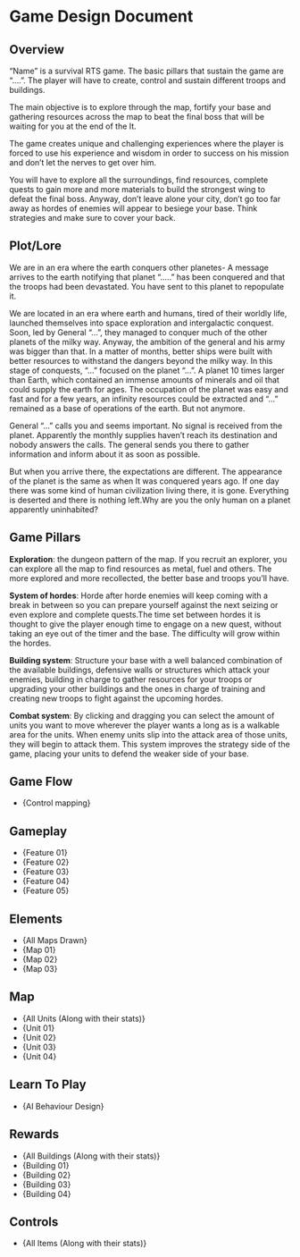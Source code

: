 # Game Design Document
## Overview
“Name” is a survival RTS game. The basic pillars that sustain the game are “....”. The player will have to create, control and sustain different troops and buildings. 

The main objective is to explore through the map, fortify your base and gathering resources across the map to beat the final boss that will be waiting for you at the end of the It.

The game creates unique and challenging experiences where the player is forced to use his experience and wisdom in order to success on his mission and don’t let the nerves to get over him.

You will have to explore all the surroundings, find resources, complete quests to gain more and more materials to build the strongest wing to defeat the final boss. Anyway, don’t leave alone your city, don’t go too far away as hordes of enemies will appear to besiege your base. Think strategies and make sure to cover your back. 


## Plot/Lore
We are in an era where the earth conquers other planetes- A message arrives to the earth notifying that planet “.....” has been conquered and that the troops had been devastated. You have sent to this planet to repopulate it. 

We are located in an era where earth and humans, tired of their worldly life, launched themselves into space exploration and intergalactic conquest. Soon, led by General “...”, they managed to conquer much of the other planets of the milky way. 
Anyway, the ambition of the general and his army was bigger than that. In a matter of months, better ships were built with better resources to withstand the dangers beyond the milky way. 
In this stage of conquests, “...” focused on the planet “...”. A planet 10 times larger than Earth, which contained an immense amounts of minerals and oil that could supply the earth for ages. The occupation of the planet was easy and fast and for a few years, an infinity resources could be extracted and “...” remained as a base of operations of the earth. But not anymore.


General “...” calls you and seems important. No signal is received from the planet. Apparently the monthly supplies haven’t reach its destination and nobody answers the calls. The general sends you there to gather information and inform about it as soon as possible. 

But when you arrive there, the expectations are different. The appearance of the planet is the same as when It was conquered years ago. 
If one day there was some kind of human civilization living there, it is gone. Everything is deserted and there is nothing left.Why are you the only human on a planet apparently uninhabited?  


## Game Pillars
**Exploration**: the dungeon pattern of the map. If you recruit an explorer, you can explore all the map to find resources as metal, fuel and others. The more explored and more recollected, the better base and troops you’ll have.

**System of hordes**: Horde after horde enemies will keep coming with a break in between so you can prepare yourself against the next seizing or even explore and complete quests.The time set between hordes it is thought to give the player enough time to engage on a new quest, without taking an eye out of the timer and the base. The difficulty will grow within the hordes.

**Building system**: Structure your base with a well balanced combination of the available buildings, defensive walls or structures which attack your enemies, building in charge to gather resources for your troops or upgrading your other buildings and the ones in charge of training and creating new troops to fight against the upcoming hordes.

**Combat system**: By clicking and dragging you can select the amount of units you want to move wherever the player wants a long as is a walkable area for the units. When enemy units slip into the attack area of those units, they will begin to attack them. This system improves the strategy side of the game, placing your units to defend the weaker side of your base.


## Game Flow
- {Control mapping}

## Gameplay
- {Feature 01}
- {Feature 02}
- {Feature 03}
- {Feature 04}
- {Feature 05}

## Elements
- {All Maps Drawn}
- {Map 01}
- {Map 02}
- {Map 03}

## Map
- {All Units (Along with their stats)}
- {Unit 01}
- {Unit 02}
- {Unit 03}
- {Unit 04}

## Learn To Play
- {AI Behaviour Design}

## Rewards
- {All Buildings (Along with their stats)}
- {Building 01}
- {Building 02}
- {Building 03}
- {Building 04}

## Controls
- {All Items (Along with their stats)}
